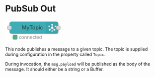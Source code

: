 # PubSub Out

![PubSub Out](images/pubsub_out_node.png)

This node publishes a message to a given topic.  The topic is supplied during configuration in the property called `Topic`.

During invocation, the `msg.payload` will be published as the body of the message.  It should either be a string or a Buffer.